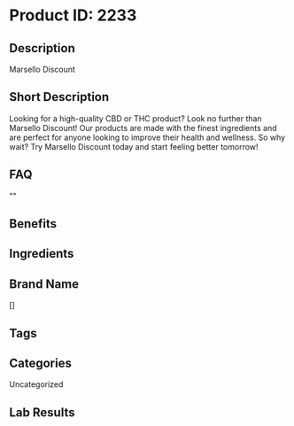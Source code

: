 # Product ID: 2233
## Description
<p>Marsello Discount</p>

## Short Description
<p>Looking for a high-quality CBD or THC product? Look no further than Marsello Discount! Our products are made with the finest ingredients and are perfect for anyone looking to improve their health and wellness. So why wait? Try Marsello Discount today and start feeling better tomorrow!</p>

## FAQ
""
## Benefits

## Ingredients

## Brand Name
[]
## Tags

## Categories
Uncategorized
## Lab Results


